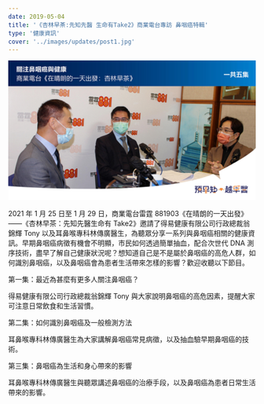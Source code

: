 ```yaml
---
date: 2019-05-04
title: '《杏林早茶:先知先醫 生命有Take2》商業電台專訪 鼻咽癌特輯'
type: '健康資訊'
cover: '../images/updates/post1.jpg'
---
```


![post](../images/updates/post1.jpg)

2021 年 1 月 25 日至 1 月 29 日，商業電台雷霆 881903《在晴朗的一天出發》——《杏林早茶：先知先醫生命有 Take2》邀請了得易健康有限公司行政總裁翁錦輝 Tony 以及耳鼻喉專科林傳廣醫生，為聽眾分享一系列與鼻咽癌相關的健康資訊。早期鼻咽癌病徵有機會不明顯，市民如何透過簡單抽血，配合次世代 DNA 測序技術，盡早了解自己健康狀況呢？想知道自己是不是屬於鼻咽癌的高危人群，如何識別鼻咽癌，以及鼻咽癌會為患者生活帶來怎樣的影響？歡迎收聽以下節目。

第一集：最近為甚麼有更多人關注鼻咽癌？

得易健康有限公司行政總裁翁錦輝 Tony 與大家說明鼻咽癌的高危因素，提醒大家可注意日常飲食和生活習慣。

第二集：如何識別鼻咽癌及一般檢測方法

耳鼻喉專科林傳廣醫生為大家講解鼻咽癌常見病徵，以及抽血驗早期鼻咽癌的技術。

第三集：鼻咽癌為生活和身心帶來的影響

耳鼻喉專科林傳廣醫生與聽眾講述鼻咽癌的治療手段，以及鼻咽癌為患者日常生活帶來的影響。
